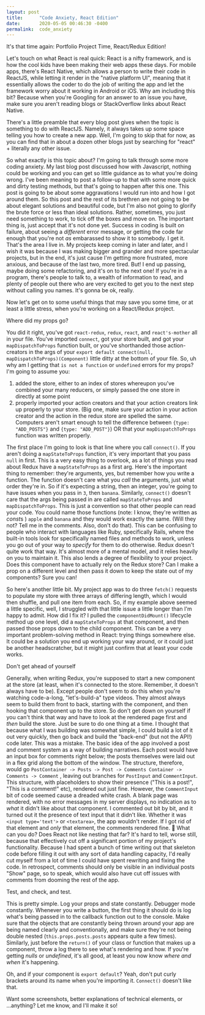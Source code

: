 ```yaml
---
layout: post
title:      "Code Anxiety, React Edition"
date:       2020-05-05 00:46:30 -0400
permalink:  code_anxiety
---
```



It's that time again: Portfolio Project Time, React/Redux Edition!

Let's touch on what React is real quick: React is a nifty framework, and is how the cool kids have been making their web apps these days. For mobile apps, there's React Native, which allows a person to write their code in ReactJS, while letting it render in the "native platform UI", meaning that it essentially allows the coder to do the job of writing the app and let the framework worry about it working in Android or iOS. Why am including this bit? Because when you're Googling for an answer to an issue you have, make sure you aren't reading blogs or StackOverflow links about React Native.

There's a little preamble that every blog post gives when the topic is something to do with ReactJS. Namely, it always takes up some space telling you how to create a new app. Well, I'm going to skip that for now, as you can find that in about a dozen other blogs just by searching for "react" + literally any other issue. 

So what exactly is this topic about? I'm going to talk through some more coding anxiety. My last blog post discussed how with Javascript, nothing could be working and you can get so little guidance as to what you're doing wrong. I've been meaning to post a follow-up to that with some more quick and dirty testing methods, but that's going to happen after this one. This post is going to be about some aggravations I would run into and how I got around them. So this post and the rest of its brethren are not going to be about elegant solutions and beautiful code, but I'm also not going to glorify the brute force or less than ideal solutions. Rather, sometimes, you just need something to work, to tick off the boxes and move on. The important thing is, just accept that it's not done yet. Success in coding is built on failure, about seeing a *different* error message, or getting the code far enough that you're not *as* embarassed to show it to somebody. I get it. That's the area I live in. My projects keep coming in later and later, and I wish it was because I was making bigger and grander and more spectacular projects, but in the end, it's just cause I'm getting more frustrated, more anxious, and because of the last two, more tired. But! I end up passing, maybe doing some refactoring, and it's on to the next one! If you're in a program, there's people to talk to, a wealth of information to read, and plenty of people out there who are very excited to get you to the next step without calling you names. It's gonna be ok, really. 

Now let's get on to some useful things that may save you some time, or at least a little stress, when you're working on a React/Redux project.

Where did my props go?

You did it right, you've got `react-redux`, `redux`, `react`, and `react's-mother` all in your file. You've imported `connect`, got your store built, and got your `mapDispatchToProps` function built, or you've shorthanded those action-creators in the args of your `export default connect(null, mapDispatchToProps)(Component)` little ditty at the bottom of your file. So, uh why am I getting that `is not a function` or `undefined` errors for my props? 
I'm going to assume you: 

1) added the store, either to an index of stores whereupon you've combined your many reducers, or simply passed the one store in directly at some point
2) properly imported your action creators and that your action creators link up properly to your store. (Big one, make sure your action in your action creator and the action in the redux store are spelled the same. Computers aren't smart enough to tell the difference between `{type: "ADD_POSTS"}` and `{type: "ADD_POST"}`) OR that your `mapDispatchToProps` function was written properly.

The first place I'm going to look is that line where you call `connect()`. If you aren't doing a `mapStateToProps` function, it's very important that you pass `null` in first. This is a very easy thing to overlook, as a lot of things you read about Redux have a `mapStateToProps` as a first arg. Here's the important thing to remember: they're arguments, yes, but remember how you write a function. The function doesn't care what you *call* the arguments, just what order they're in. So if it's expecting a string, then an integer, you're going to have issues when you pass in `3`, then `banana`. Similarly, `connect()` doesn't care that the args being passed in are called `mapStateToProps` and `mapDispatchToProps`. This is just a convention so that other people can read your code. You could name those functions (note: I know, they're written as *const*s ) `apple` and `banana` and they would work exactly the same. (Will they not? Tell me in the comments. Also, don't do that). This can be confusing to people who interact with languages like Ruby, specifically Rails, where the built-in tools look for specifically named files and methods to work, unless you go out of your way to *specify* for them to do otherwise.
Redux doesn't quite work that way. It's almost more of a mental model, and it relies heavily on you to maintain it. This also lends a degree of flexibility to your project. Does this component have to actually rely on the Redux store? Can I make a prop on a different level and then pass it down to keep the state out of my components? Sure you can!

So here's another little bit. My project app was to do three `fetch()` requests to populate my store with three arrays of differing length, which I would then shuffle, and pull one item from each. So, if my example above seemed a little specific, well, I struggled with that little issue a little longer than I'm happy to admit. How did I fix it? I pulled the `componentDidMount()` lifecycle method up one level, did a `mapStateToProps` at that component, and then passed those props down to the child component. This can be a very important problem-solving method in React: trying things somewhere else. It could be a solution you end up working your way around, or it could just be another headscratcher, but it might just confirm that at least your code works. 

Don't get ahead of yourself

Generally, when writing Redux, you're supposed to start a new component at the store (at least, when it's connected to the store. Remember, it doesn't always have to be). Except people don't seem to do this when you're watching code-a-long, "let's-build-a" type videos. They almost always seem to build them front to back, starting with the component, and then hooking that component up to the store. So don't get down on yourself if you can't think that way and have to look at the rendered page first and *then* build the store. Just be sure to do one thing at a time. I thought that because what I was building was somewhat simple, I could build a lot of it out very quickly, then go back and build the "back-end" (but not the API!) code later. This was a mistake. The basic idea of the app involved a post and comment system as a way of building narratives. Each post would have an input box for comments right below; the posts themselves were laid out in a flex grid along the bottom of the window. The structure, therefore, would go `PostContainer -> Posts -> Post -> Comments Container -> Comments -> Comment` , leaving out branches for `PostInput` and `CommentInput`. This structure, with placeholders to show their presence ("This is a post!", "This is a comment!" etc), rendered out just fine. However, the `CommentInput` bit of code seemed cause a dreaded white crash. A blank page was rendered, with no error messages in my server displays, no indication as to *what* it didn't like about that component. I commented out bit by bit, and it turned out it the presence of text input that it didn't like. Whether it was `<input type='text'>` or `<textarea>`, the app wouldn't render. If I got rid of that element and *only* that element, the comments rendered fine. :shrug: What can you do? Does React not like nesting that far? It's hard to tell, worse still, because that effectively cut off a significant portion of my project's functionality. Because I had spent a bunch of time writing out that skeleton code before filling it out with any sort of data handling capacity, I'd really cut myself from a lot of time I could have spent rewriting and fixing the code. In retrospect, comments should only be visible in an individual posts "Show" page, so to speak, which would also have cut off issues with comments from dooming the rest of the app. 

Test, and check, and test.

This is pretty simple. Log your props and state constantly. Debugger mode constantly. Whenever you write a button, the first thing it should do is log what's being passed in to the callback function out to the console. Make sure that the objects that are constantly being thrown around your app are being named clearly and conventionally, and make sure they're not being double nested (`this.props.posts.posts` appears quite a few times). Similarly, just before the `return()` of your class or function that makes up a component, throw a log there to see what's rendering and how. If you're getting *nulls* or *undefined*, it's all good, at least you now know *where and when* it's happening.

Oh, and if your component is `export default`? Yeah, don't put curly brackets around its name when you're importing it. `Connect()` doesn't like that.

Want some screenshots, better explanations of technical elements, or ...anything? Let me know, and I'll make it so!
